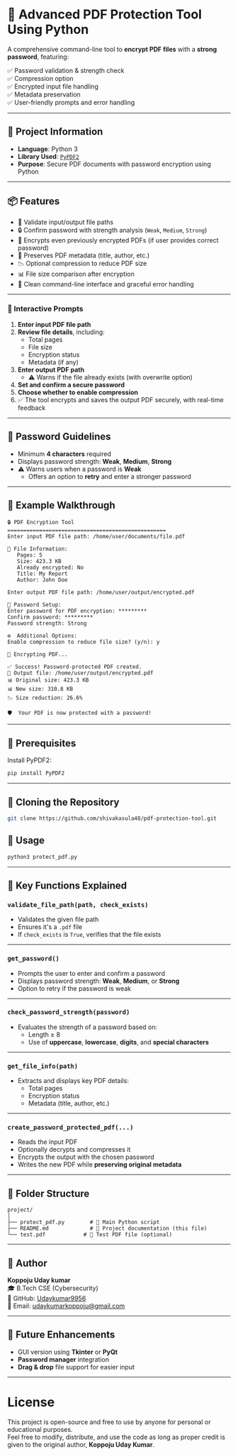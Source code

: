 # 🔐 Advanced PDF Protection Tool Using Python

A comprehensive command-line tool to **encrypt PDF files** with a **strong password**, featuring:

✅ Password validation & strength check  
✅ Compression option  
✅ Encrypted input file handling  
✅ Metadata preservation  
✅ User-friendly prompts and error handling

---

## 📁 Project Information
 
- **Language**: Python 3  
- **Library Used**: [`PyPDF2`](https://pypi.org/project/PyPDF2/)  
- **Purpose**: Secure PDF documents with password encryption using Python  

---

## 📦 Features

- 📌 Validate input/output file paths  
- 🔒 Confirm password with strength analysis (`Weak`, `Medium`, `Strong`)  
- 🔁 Encrypts even previously encrypted PDFs (if user provides correct password)  
- 📄 Preserves PDF metadata (title, author, etc.)  
- 📉 Optional compression to reduce PDF size  
- 📊 File size comparison after encryption  
- 🧼 Clean command-line interface and graceful error handling  

---

### 🧭 Interactive Prompts

1. **Enter input PDF file path**  
2. **Review file details**, including:
   - Total pages  
   - File size  
   - Encryption status  
   - Metadata (if any)  
3. **Enter output PDF path**  
   - ⚠️ Warns if the file already exists (with overwrite option)  
4. **Set and confirm a secure password**  
5. **Choose whether to enable compression**  
6. ✅ The tool encrypts and saves the output PDF securely, with real-time feedback


---

## 🔑 Password Guidelines

- Minimum **4 characters** required
- Displays password strength: **Weak**, **Medium**, **Strong**
- ⚠️ Warns users when a password is **Weak**
  - Offers an option to **retry** and enter a stronger password

---

## 📌 Example Walkthrough

```
🔒 PDF Encryption Tool
==================================================
Enter input PDF file path: /home/user/documents/file.pdf

📄 File Information:
   Pages: 5
   Size: 423.3 KB
   Already encrypted: No
   Title: My Report
   Author: John Doe

Enter output PDF file path: /home/user/output/encrypted.pdf

🔑 Password Setup:
Enter password for PDF encryption: *********
Confirm password: *********
Password strength: Strong

⚙️  Additional Options:
Enable compression to reduce file size? (y/n): y

🔄 Encrypting PDF...

✅ Success! Password-protected PDF created.
📁 Output file: /home/user/output/encrypted.pdf
📊 Original size: 423.3 KB
📊 New size: 310.8 KB
📉 Size reduction: 26.6%

🛡️  Your PDF is now protected with a password!
```
---


## 🧰 Prerequisites

Install PyPDF2:

```bash
pip install PyPDF2
```


---
## 🧬 Cloning the Repository

```bash
git clone https://github.com/shivakasula48/pdf-protection-tool.git
```
## 🚀 Usage

```bash
python3 protect_pdf.py
```

---
## 🧠 Key Functions Explained

### `validate_file_path(path, check_exists)`
- Validates the given file path
- Ensures it's a `.pdf` file
- If `check_exists` is `True`, verifies that the file exists

---

### `get_password()`
- Prompts the user to enter and confirm a password
- Displays password strength: **Weak**, **Medium**, or **Strong**
- Option to retry if the password is weak

---

### `check_password_strength(password)`
- Evaluates the strength of a password based on:
  - Length ≥ 8
  - Use of **uppercase**, **lowercase**, **digits**, and **special characters**

---

### `get_file_info(path)`
- Extracts and displays key PDF details:
  - Total pages  
  - Encryption status  
  - Metadata (title, author, etc.)

---

### `create_password_protected_pdf(...)`
- Reads the input PDF
- Optionally decrypts and compresses it
- Encrypts the output with the chosen password
- Writes the new PDF while **preserving original metadata**


---

## 📂 Folder Structure

```
project/
│
├── protect_pdf.py        # 🔐 Main Python script
├── README.md             # 📘 Project documentation (this file)
└── test.pdf            # 📄 Test PDF file (optional)
```

---
## 🙌 Author

**Koppoju Uday kumar**  
🎓 B.Tech CSE (Cybersecurity)  
🔗 GitHub: [Udaykumar9956](https://github.com/Udaykumar9956)  
📧 Email: [udaykumarkoppoju@gmail.com](mailto:udaykumarkoppoju@gmail.com)

---

## 🧠 Future Enhancements

- GUI version using **Tkinter** or **PyQt**
- **Password manager** integration
- **Drag & drop** file support for easier input

---

# License

This project is open-source and free to use by anyone for personal or educational purposes.  
Feel free to modify, distribute, and use the code as long as proper credit is given to the original author, **Koppoju Uday Kumar**.
